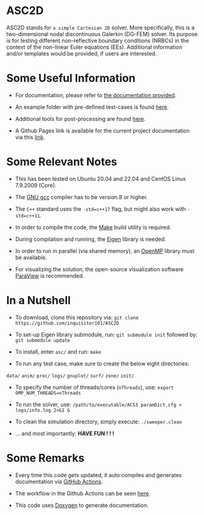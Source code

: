 # ASC2D
ASC2D stands for `a simple Cartesian 2D` solver. More specifically, this is a two-dimensional nodal discontinuous Galerkin (DG-FEM) solver. Its purpose is for testing different non-reflective boundary conditions (NRBCs) in the context of the non-linear Euler equations (EEs). Additional information and/or templates would be provided, if users are interested.


# Some Useful Information
* For documentation, please refer to [the documentation provided](https://github.com/inquisitor101/ASC2D/blob/main/doc.pdf).

* An example folder with pre-defined test-cases is found [here](https://github.com/inquisitor101/ASC2D/tree/main/example).

* Additional tools for post-processing are found [here](https://github.com/inquisitor101/ASC2D/tree/main/tools).

* A Github Pages link is available for the current project documentation via this [link](https://inquisitor101.github.io/ASC2D/).


# Some Relevant Notes
* This has been tested on Ubuntu 20.04 and 22.04 and CentOS Linux 7.9.2009 (Core).

* The [GNU gcc](https://gcc.gnu.org/) compiler has to be version 8 or higher.

* The `C++` standard uses the `-std=c++17` flag, but might also work with `-std=c++11`.

* In order to compile the code, the [Make](https://www.gnu.org/software/make/) build utility is required.

* During compilation and running, the [Eigen](https://eigen.tuxfamily.org) library is needed.

* In order to run in parallel (via shared memory), an [OpenMP](https://www.openmp.org/) library must be available.

* For visualizing the solution, the open-source visualization software [ParaView](https://www.paraview.org/) is recommended.


# In a Nutshell
* To download, clone this repository via: `git clone  https://github.com/inquisitor101/ASC2D`

* To set-up Eigen library submodule, run: `git submodule init` followed by: `git submodule update`

* To install, enter `asc/` and run: `make`

* To run any test case, make sure to create the below eight directories:

 `data/` `anim/`  `proc/`  `logs/` `gnuplot/` `surf/` `zone/` `init/`

* To specify the number of threads/cores (`nThreads`), use: `export OMP_NUM_THREADS=nThreads`

* To run the solver, use: `/path/to/executable/ACS3 paramDict.cfg > logs/info.log 2>&1 &`

* To clean the simulation directory, simply execute: `./sweeper.clean`

* ... and most importantly: **HAVE FUN ! ! !**


# Some Remarks
* Every time this code gets updated, it auto compiles and generates documentation via [GitHub Actions](https://github.com/features/actions).

* The workflow in the Github Actions can be seen [here](https://github.com/inquisitor101/ASC2D/actions).

* This code uses [Doxygen](https://www.doxygen.nl/) to generate documentation.

